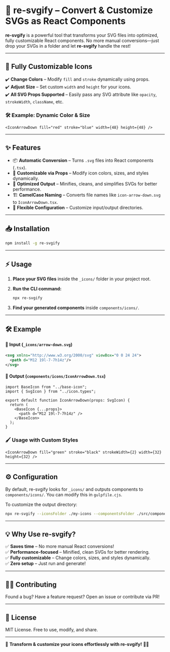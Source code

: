 # 🚀 re-svgify – Convert & Customize SVGs as React Components

**re-svgify** is a powerful tool that transforms your SVG files into optimized, fully customizable React components. No more manual conversions—just drop your SVGs in a folder and let **re-svgify** handle the rest!

---

## 🎨 **Fully Customizable Icons**

✔️ **Change Colors** – Modify `fill` and `stroke` dynamically using props.  
✔️ **Adjust Size** – Set custom `width` and `height` for your icons.  
✔️ **All SVG Props Supported** – Easily pass any SVG attribute like `opacity`, `strokeWidth`, `className`, etc.

### 🛠 Example: Dynamic Color & Size

```tsx
<IconArrowDown fill="red" stroke="blue" width={48} height={48} />
```

---

## ✨ Features

- 📦 **Automatic Conversion** – Turns `.svg` files into React components (`.tsx`).
- 🎨 **Customizable via Props** – Modify icon colors, sizes, and styles dynamically.
- 🚀 **Optimized Output** – Minifies, cleans, and simplifies SVGs for better performance.
- 🏗 **CamelCase Naming** – Converts file names like `icon-arrow-down.svg` to `IconArrowDown.tsx`.
- 🔧 **Flexible Configuration** – Customize input/output directories.

---

## 📥 Installation

```sh
npm install -g re-svgify
```

---

## ⚡ Usage

1. **Place your SVG files** inside the `_icons/` folder in your project root.
2. **Run the CLI command:**

   ```sh
   npx re-svgify
   ```

3. **Find your generated components** inside `components/icons/`.

---

## 🛠 Example

#### 🎨 Input (`_icons/arrow-down.svg`)

```xml
<svg xmlns="http://www.w3.org/2000/svg" viewBox="0 0 24 24">
  <path d="M12 19l-7-7h14z"/>
</svg>
```

#### 🚀 Output (`components/icons/IconArrowDown.tsx`)

```tsx
import BaseIcon from "../base-icon";
import { SvgIcon } from "../icon.types";

export default function IconArrowDown(props: SvgIcon) {
  return (
    <BaseIcon {...props}>
      <path d="M12 19l-7-7h14z" />
    </BaseIcon>
  );
}
```

### 🖌 Usage with Custom Styles

```tsx
<IconArrowDown fill="green" stroke="black" strokeWidth={2} width={32} height={32} />
```

---

## ⚙️ Configuration

By default, re-svgify looks for `_icons/` and outputs components to `components/icons/`. You can modify this in `gulpfile.cjs`.

To customize the output directory:

```sh
npx re-svgify --iconsFolder ./my-icons --componentsFolder ./src/components/icons
```

---

## 💡 Why Use re-svgify?

✅ **Saves time** – No more manual React conversions!  
✅ **Performance-focused** – Minified, clean SVGs for better rendering.  
✅ **Fully customizable** – Change colors, sizes, and styles dynamically.  
✅ **Zero setup** – Just run and generate!

---

## 👩‍💻 Contributing

Found a bug? Have a feature request? Open an issue or contribute via PR!

---

## 📜 License

MIT License. Free to use, modify, and share.

---

🚀 **Transform & customize your icons effortlessly with re-svgify!** 🎨💡
